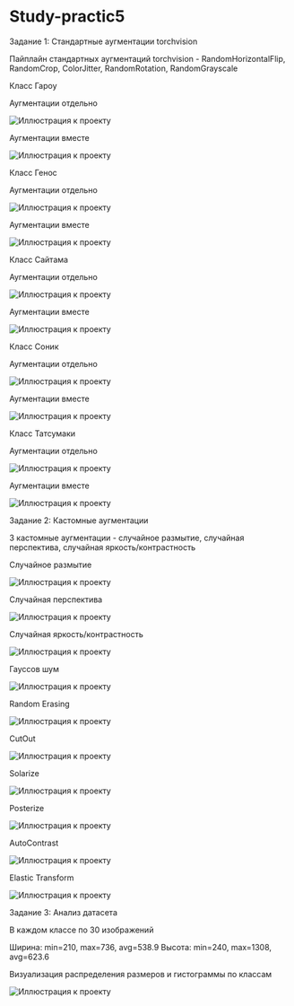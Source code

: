 # Study-practic5
Задание 1: Стандартные аугментации torchvision

Пайплайн стандартных аугментаций torchvision - RandomHorizontalFlip, RandomCrop, ColorJitter, RandomRotation, RandomGrayscale

Класс Гароу

Аугментации отдельно

![Иллюстрация к проекту](https://github.com/ViktoriaVyshedko/Study-practic5/raw/main/results/standard_augmentation/Garowe_separately.png)

Аугментации вместе

![Иллюстрация к проекту](https://github.com/ViktoriaVyshedko/Study-practic5/raw/main/results/standard_augmentation/Garowe_together.png)

Класс Генос

Аугментации отдельно

![Иллюстрация к проекту](https://github.com/ViktoriaVyshedko/Study-practic5/raw/main/results/standard_augmentation/Genos_separately.png)

Аугментации вместе 

![Иллюстрация к проекту](https://github.com/ViktoriaVyshedko/Study-practic5/raw/main/results/standard_augmentation/Genos_together.png)

Класс Сайтама

Аугментации отдельно

![Иллюстрация к проекту](https://github.com/ViktoriaVyshedko/Study-practic5/raw/main/results/standard_augmentation/Saitama_separately.png)

Аугментации вместе

![Иллюстрация к проекту](https://github.com/ViktoriaVyshedko/Study-practic5/raw/main/results/standard_augmentation/Saitama_together.png)

Класс Соник

Аугментации отдельно

![Иллюстрация к проекту](https://github.com/ViktoriaVyshedko/Study-practic5/raw/main/results/standard_augmentation/Sonic_separately.png)

Аугментации вместе

![Иллюстрация к проекту](https://github.com/ViktoriaVyshedko/Study-practic5/raw/main/results/standard_augmentation/Sonic_together.png)

Класс Татсумаки

Аугментации отдельно

![Иллюстрация к проекту](https://github.com/ViktoriaVyshedko/Study-practic5/raw/main/results/standard_augmentation/Tatsumaki_separately.png)

Аугментации вместе

![Иллюстрация к проекту](https://github.com/ViktoriaVyshedko/Study-practic5/raw/main/results/standard_augmentation/Tatsumaki_together.png)

Задание 2: Кастомные аугментации

3 кастомные аугментации - случайное размытие, случайная перспектива, случайная яркость/контрастность

Cлучайное размытие

![Иллюстрация к проекту](https://github.com/ViktoriaVyshedko/Study-practic5/raw/main/results/custom_augmentations/Garowe_blur.png)

Случайная перспектива

![Иллюстрация к проекту](https://github.com/ViktoriaVyshedko/Study-practic5/raw/main/results/custom_augmentations/Garowe_perspective.png)

Случайная яркость/контрастность

![Иллюстрация к проекту](https://github.com/ViktoriaVyshedko/Study-practic5/raw/main/results/custom_augmentations/Garowe_brightnessContrast.png)

Гауссов шум

![Иллюстрация к проекту](https://github.com/ViktoriaVyshedko/Study-practic5/raw/main/results/custom_augmentations/Garowe_noise.png)

Random Erasing

![Иллюстрация к проекту](https://github.com/ViktoriaVyshedko/Study-practic5/raw/main/results/custom_augmentations/Garowe_erasing.png)

CutOut

![Иллюстрация к проекту](https://github.com/ViktoriaVyshedko/Study-practic5/raw/main/results/custom_augmentations/Garowe_cut.png)

Solarize

![Иллюстрация к проекту](https://github.com/ViktoriaVyshedko/Study-practic5/raw/main/results/custom_augmentations/Garowe_solarize.png)

Posterize

![Иллюстрация к проекту](https://github.com/ViktoriaVyshedko/Study-practic5/raw/main/results/custom_augmentations/posterize.png)

AutoContrast

![Иллюстрация к проекту](https://github.com/ViktoriaVyshedko/Study-practic5/raw/main/results/custom_augmentations/Garowe_contrast.png)

Elastic Transform

![Иллюстрация к проекту](https://github.com/ViktoriaVyshedko/Study-practic5/raw/main/results/custom_augmentations/Garowe_transform.png)

Задание 3: Анализ датасета

В каждом классе по 30 изображений

Ширина: min=210, max=736, avg=538.9
Высота: min=240, max=1308, avg=623.6

Визуализация распределения размеров и гистограммы по классам

![Иллюстрация к проекту](https://github.com/ViktoriaVyshedko/Study-practic5/raw/main/results/Tatsumaki_together.png)